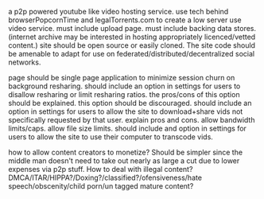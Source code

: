 a p2p powered youtube like video hosting service. 
use tech behind browserPopcornTime and legalTorrents.com to create a low server use video service.
must include upload page.
must include backing data stores. (internet archive may be interested in hosting appropriately licenced/vetted content.)
site should be open source or easily cloned. The site code should be amenable to adapt for use on federated/distributed/decentralized social networks.

page should be single page application to minimize session churn on background resharing. 
should include an option in settings for users to disallow resharing or limit resharing ratios. the pros/cons of this option should be explained. this option should be discouraged. 
should include an option in settings for users to allow the site to download+share vids not specifically requested by that user. explain pros and cons. allow bandwidth limits/caps. allow file size limits. 
should include and option in settings for users to allow the site to use their computer to transcode vids. 


how to allow content creators to monetize? Should be simpler since the middle man doesn't need to take out nearly as large a cut due to lower expenses via p2p stuff. 
How to deal with illegal content? DMCA/ITAR/HIPPA?/Doxing?/classified?/ofensiveness/hate speech/obscenity/child porn/un tagged mature content?
